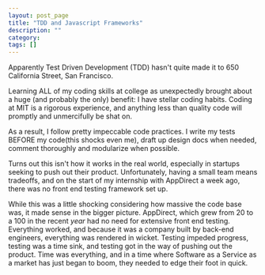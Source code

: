 ```yaml
---
layout: post_page
title: "TDD and Javascript Frameworks"
description: ""
category: 
tags: []
---
```


Apparently Test Driven Development (TDD) hasn't quite made it to 650 California Street, San Francisco.
<br />

Learning ALL of my coding skills at college as unexpectedly brought about a huge (and probably the only) benefit: I have stellar coding habits. Coding at MIT is a rigorous experience, and anything less than quality code will promptly and unmercifully be shat on. 


As a result, I follow pretty impeccable code practices. I write my tests BEFORE my code(this shocks even me), draft up design docs when needed, comment thoroughly and modularize when possible.

Turns out this isn't how it works in the real world, especially in startups seeking to push out their product. Unfortunately, having a small team means tradeoffs, and on the start of my internship with AppDirect a week ago, there was no front end testing framework set up. 

While this was a little shocking considering how massive the code base was, it made sense in the bigger picture. AppDirect, which grew from 20 to a 100 in the recent <em>year</em> had no need for extensive front end testing. Everything worked, and because it was a company built by back-end engineers, everything was rendered in wicket. Testing impeded progress, testing was a time sink, and testing got in the way of pushing out the product. Time was everything, and in a time where Software as a Service as a market has just began to boom, they needed to edge their foot in quick. 

